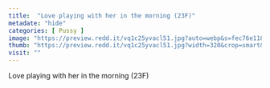 ```yaml
---
title:  "Love playing with her in the morning (23F)"
metadate: "hide"
categories: [ Pussy ]
image: "https://preview.redd.it/vq1c25yvacl51.jpg?auto=webp&s=fec76e11818dff98dfae712e6c80b4a35b400ac2"
thumb: "https://preview.redd.it/vq1c25yvacl51.jpg?width=320&crop=smart&auto=webp&s=c15e2a7721ab8006e4e8d0d0c90e40f129a3af0f"
visit: ""
---
```

Love playing with her in the morning (23F)
